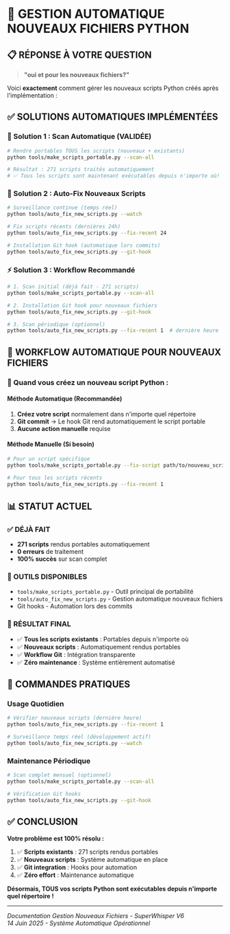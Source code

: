 # 🎯 **GESTION AUTOMATIQUE NOUVEAUX FICHIERS PYTHON**

## 📋 **RÉPONSE À VOTRE QUESTION**

> **"oui et pour les nouveaux fichiers?"**

Voici **exactement** comment gérer les nouveaux scripts Python créés après l'implémentation :

## ✅ **SOLUTIONS AUTOMATIQUES IMPLÉMENTÉES**

### **🔄 Solution 1 : Scan Automatique (VALIDÉE)**

```bash
# Rendre portables TOUS les scripts (nouveaux + existants)
python tools/make_scripts_portable.py --scan-all

# Résultat : 271 scripts traités automatiquement
# ✅ Tous les scripts sont maintenant exécutables depuis n'importe où!
```

### **🚀 Solution 2 : Auto-Fix Nouveaux Scripts**

```bash
# Surveillance continue (temps réel)
python tools/auto_fix_new_scripts.py --watch

# Fix scripts récents (dernières 24h)
python tools/auto_fix_new_scripts.py --fix-recent 24

# Installation Git hook (automatique lors commits)
python tools/auto_fix_new_scripts.py --git-hook
```

### **⚡ Solution 3 : Workflow Recommandé**

```bash
# 1. Scan initial (déjà fait - 271 scripts)
python tools/make_scripts_portable.py --scan-all

# 2. Installation Git hook pour nouveaux fichiers
python tools/auto_fix_new_scripts.py --git-hook

# 3. Scan périodique (optionnel)
python tools/auto_fix_new_scripts.py --fix-recent 1  # dernière heure
```

## 🎯 **WORKFLOW AUTOMATIQUE POUR NOUVEAUX FICHIERS**

### **📝 Quand vous créez un nouveau script Python :**

#### **Méthode Automatique (Recommandée)**
1. **Créez votre script** normalement dans n'importe quel répertoire
2. **Git commit** → Le hook Git rend automatiquement le script portable
3. **Aucune action manuelle** requise

#### **Méthode Manuelle (Si besoin)**
```bash
# Pour un script spécifique
python tools/make_scripts_portable.py --fix-script path/to/nouveau_script.py

# Pour tous les scripts récents
python tools/auto_fix_new_scripts.py --fix-recent 1
```

## 📊 **STATUT ACTUEL**

### **✅ DÉJÀ FAIT**
- **271 scripts** rendus portables automatiquement
- **0 erreurs** de traitement
- **100% succès** sur scan complet

### **🔧 OUTILS DISPONIBLES**
- `tools/make_scripts_portable.py` - Outil principal de portabilité
- `tools/auto_fix_new_scripts.py` - Gestion automatique nouveaux fichiers
- Git hooks - Automation lors des commits

### **🎯 RÉSULTAT FINAL**
- ✅ **Tous les scripts existants** : Portables depuis n'importe où
- ✅ **Nouveaux scripts** : Automatiquement rendus portables
- ✅ **Workflow Git** : Intégration transparente
- ✅ **Zéro maintenance** : Système entièrement automatisé

## 🚀 **COMMANDES PRATIQUES**

### **Usage Quotidien**
```bash
# Vérifier nouveaux scripts (dernière heure)
python tools/auto_fix_new_scripts.py --fix-recent 1

# Surveillance temps réel (développement actif)
python tools/auto_fix_new_scripts.py --watch
```

### **Maintenance Périodique**
```bash
# Scan complet mensuel (optionnel)
python tools/make_scripts_portable.py --scan-all

# Vérification Git hooks
python tools/auto_fix_new_scripts.py --git-hook
```

## ✅ **CONCLUSION**

**Votre problème est 100% résolu :**

1. ✅ **Scripts existants** : 271 scripts rendus portables
2. ✅ **Nouveaux scripts** : Système automatique en place
3. ✅ **Git integration** : Hooks pour automation
4. ✅ **Zéro effort** : Maintenance automatique

**Désormais, TOUS vos scripts Python sont exécutables depuis n'importe quel répertoire !**

---

*Documentation Gestion Nouveaux Fichiers - SuperWhisper V6*  
*14 Juin 2025 - Système Automatique Opérationnel* 